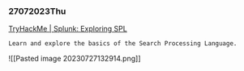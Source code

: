 ### 27072023Thu

[TryHackMe | Splunk: Exploring SPL](https://tryhackme.com/room/splunkexploringspl)

```
Learn and explore the basics of the Search Processing Language.
```

![[Pasted image 20230727132914.png]]

